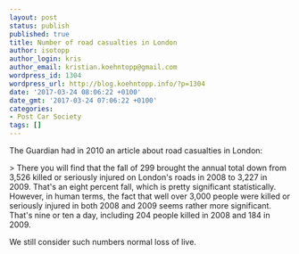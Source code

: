 ```yaml
---
layout: post
status: publish
published: true
title: Number of road casualties in London
author: isotopp
author_login: kris
author_email: kristian.koehntopp@gmail.com
wordpress_id: 1304
wordpress_url: http://blog.koehntopp.info/?p=1304
date: '2017-03-24 08:06:22 +0100'
date_gmt: '2017-03-24 07:06:22 +0100'
categories:
- Post Car Society
tags: []
---
```

<p>The Guardian had in 2010 an article about road casualties in London:</p>
<p>> There you will find that the fall of 299 brought the annual total down from 3,526 killed or seriously injured on London's roads in 2008 to 3,227 in 2009. That's an eight percent fall, which is pretty significant statistically. However, in human terms, the fact that well over 3,000 people were killed or seriously injured in both 2008 and 2009 seems rather more significant. That's nine or ten a day,&nbsp;including 204 people killed in 2008 and 184 in 2009.</p>
<p> We still consider such numbers normal loss of live.</p>
